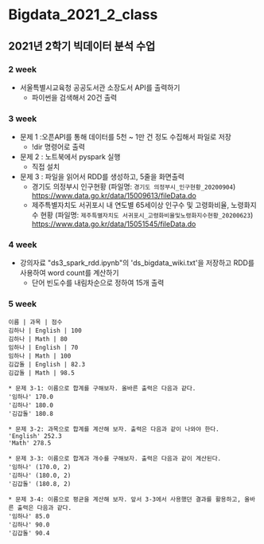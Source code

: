 # Bigdata_2021_2_class

## 2021년 2학기 빅데이터 분석 수업


### 2 week
* 서울특별시교육청 공공도서관 소장도서 API를 출력하기
  - 파이썬을 검색해서 20건 출력 

### 3 week
* 문제 1 :오픈API를 통해 데이터를 5천 ~ 1만 건 정도 수집해서 파일로 저장
  - !dir 명령어로 출력
* 문제 2 : 노트북에서 pyspark 실행
  - 직접 설치
* 문제 3 : 파일을 읽어서 RDD를 생성하고, 5줄을 화면출력
  - 경기도 의정부시 인구현황 (파일명: ```경기도 의정부시_인구현황_20200904```) https://www.data.go.kr/data/15009613/fileData.do
  - 제주특별자치도 서귀포시 내 연도별 65세이상 인구수 및 고령화비율, 노령화지수 현황 (파일명: ```제주특별자치도 서귀포시_고령화비율및노령화지수현황_20200623```) https://www.data.go.kr/data/15051545/fileData.do

### 4 week
* 강의자료 "ds3_spark_rdd.ipynb"의 'ds_bigdata_wiki.txt'을 저장하고 RDD를 사용하여 word count를 계산하기
  - 단어 빈도수를 내림차순으로 정하여 15개 출력

### 5 week
```
이름 | 과목 | 점수
김하나 | English | 100
김하나 | Math | 80
임하나 | English | 70
임하나 | Math | 100
김갑돌 | English | 82.3
김갑돌 | Math | 98.5

* 문제 3-1: 이름으로 합계를 구해보자. 올바른 출력은 다음과 같다.
'임하나' 170.0
'김하나' 180.0
'김갑돌' 180.8

* 문제 3-2: 과목으로 합계를 계산해 보자. 출력은 다음과 같이 나와야 한다.
'English' 252.3
'Math' 278.5

* 문제 3-3: 이름으로 합계과 개수를 구해보자. 출력은 다음과 같이 계산된다.
'임하나' (170.0, 2)
'김하나' (180.0, 2)
'김갑돌' (180.8, 2)

* 문제 3-4: 이름으로 평균을 계산해 보자. 앞서 3-3에서 사용했던 결과를 활용하고, 올바른 출력은 다음과 같다.
'임하나' 85.0
'김하나' 90.0
'김갑돌' 90.4
```
